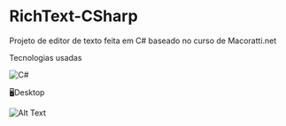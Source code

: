 # RichText-CSharp
Projeto de editor de texto feita em C# baseado no curso de Macoratti.net

Tecnologias usadas

<img alt="C#" src="https://img.shields.io/badge/c%23%20-%23239120.svg?&style=for-the-badge&logo=c-sharp&logoColor=white"/>


🖥️Desktop

![Alt Text](https://github.com/{Angelowh}/{RichText-CSharp}/raw/{master}/RichTextBox_Imprimir/print_app.gif)
